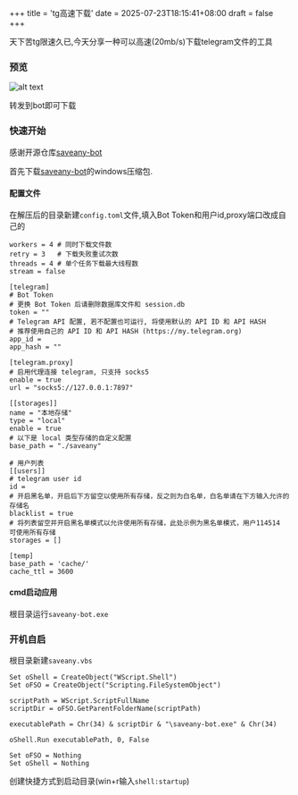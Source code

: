 +++
title = 'tg高速下载'
date = 2025-07-23T18:15:41+08:00
draft = false
+++

天下苦tg限速久已,今天分享一种可以高速(20mb/s)下载telegram文件的工具


### 预览

![alt text](https://i.mji.rip/2025/07/23/24465055e9d19edb2a180e03524fd2ce.png)

转发到bot即可下载

### 快速开始

感谢开源仓库[saveany-bot](https://github.com/krau/SaveAny-Bot)

首先下载[saveany-bot](https://github.com/krau/SaveAny-Bot/releases)的windows压缩包.

#### 配置文件

在解压后的目录新建`config.toml`文件,填入Bot Token和用户id,proxy端口改成自己的

```
workers = 4 # 同时下载文件数
retry = 3   # 下载失败重试次数
threads = 4 # 单个任务下载最大线程数
stream = false

[telegram]
# Bot Token
# 更换 Bot Token 后请删除数据库文件和 session.db
token = ""
# Telegram API 配置, 若不配置也可运行, 将使用默认的 API ID 和 API HASH
# 推荐使用自己的 API ID 和 API HASH (https://my.telegram.org)
app_id = 
app_hash = ""

[telegram.proxy]
# 启用代理连接 telegram, 只支持 socks5
enable = true
url = "socks5://127.0.0.1:7897"

[[storages]]
name = "本地存储"
type = "local"
enable = true
# 以下是 local 类型存储的自定义配置
base_path = "./saveany"

# 用户列表
[[users]]
# telegram user id
id = 
# 开启黑名单，开启后下方留空以使用所有存储，反之则为白名单，白名单请在下方输入允许的存储名
blacklist = true
# 将列表留空并开启黑名单模式以允许使用所有存储，此处示例为黑名单模式，用户114514 可使用所有存储
storages = []

[temp]
base_path = 'cache/'
cache_ttl = 3600
```

#### cmd启动应用

根目录运行`saveany-bot.exe`

### 开机自启
根目录新建`saveany.vbs`
```
Set oShell = CreateObject("WScript.Shell")
Set oFSO = CreateObject("Scripting.FileSystemObject")

scriptPath = WScript.ScriptFullName
scriptDir = oFSO.GetParentFolderName(scriptPath)

executablePath = Chr(34) & scriptDir & "\saveany-bot.exe" & Chr(34)

oShell.Run executablePath, 0, False

Set oFSO = Nothing
Set oShell = Nothing
```
创建快捷方式到启动目录(win+r输入`shell:startup`)

